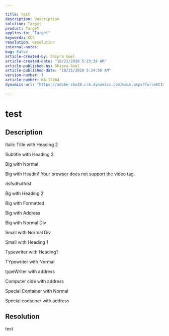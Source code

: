 ```yaml
---

title: test
description: Description
solution: Target
product: Target
applies-to: "Target"
keywords: KCS
resolution: Resolution
internal-notes:
bug: False
article-created-by: Shipra Goel
article-created-date: "10/21/2020 5:23:34 AM"
article-published-by: Shipra Goel
article-published-date: "10/21/2020 5:24:58 AM"
version-number: 1
article-number: KA-17864
dynamics-url: "https://adobe-sbx20.crm.dynamics.com/main.aspx?forceUCI=1&pagetype=entityrecord&etn=knowledgearticle&id=053f868d-5d13-eb11-a813-000d3a98f7e7"

---
```


# test

## Description


Italic Title with Heading 2

Subtitle with Heading 3



Big with Normal


Big with Headin1
Your browser does not support the video tag.




dsfsdfsdfdsf


Bg with Heading 2

Big with Formatted

Big with Address

Big with Normal Div

Small with Normal Div

Small with Heading 1



Typewriter with Heading1

TYpewriter with Normal


typeWriter with address

Computer cide with address

Special Container with Normal

Special container with address

 





## Resolution

test
